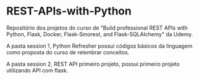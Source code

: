 # REST-APIs-with-Python

Repositório dos projetos do curso de "Build professional REST APIs with Python, Flask, Docker, Flask-Smorest, and Flask-SQLAlchemy" da Udemy.

A pasta session 1, Python Refresher possui códigos básicos da linguagem como proposta do curso de relembrar conceitos.

A pasta session 2, REST API primeiro projeto, possui primeiro projeto utilizando API com flask.
